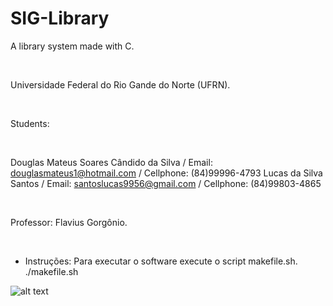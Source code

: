 # SIG-Library
A library system made with C. 

<br /> 

Universidade Federal do Rio Gande do Norte (UFRN). 

<br /> 

Students: 

<br /> 

Douglas Mateus Soares Cândido da Silva / Email: douglasmateus1@hotmail.com / Cellphone: (84)99996-4793 
Lucas da Silva Santos / Email: santoslucas9956@gmail.com / Cellphone: (84)99803-4865 
          
<br /> 

Professor: Flavius Gorgônio. 

<br /> 

* Instruções: 
Para executar o software execute o script makefile.sh. <br />
./makefile.sh <br />

![alt text](https://images.unsplash.com/photo-1524995997946-a1c2e315a42f?ixlib=rb-1.2.1&ixid=eyJhcHBfaWQiOjEyMDd9&w=1000&q=80)
